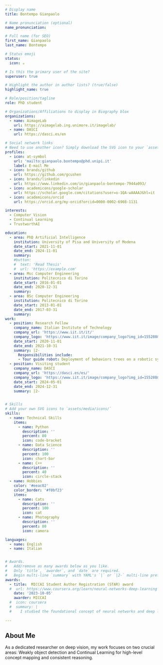 ```yaml
---
# Display name
title: Bontempo Gianpaolo

# Name pronunciation (optional)
name_pronunciation: 

# Full name (for SEO)
first_name: Gianpaolo
last_name: Bontempo

# Status emoji
status:
  icon: ☕️

# Is this the primary user of the site?
superuser: true

# Highlight the author in author lists? (true/false)
highlight_name: true

# Role/position/tagline
role: PhD student

# Organizations/Affiliations to display in Biography blox
organizations:
  - name: AimageLab
    url: https://aimagelab.ing.unimore.it/imagelab/
  - name: DASCI
    url: https://dasci.es/en

# Social network links
# Need to use another icon? Simply download the SVG icon to your `assets/media/icons/` folder.
profiles:
  - icon: at-symbol
    url: 'mailto:gianpaolo.bontempo@phd.unipi.it'
    label: E-mail Me
  - icon: brands/github
    url: https://github.com/gcushen
  - icon: brands/linkedin
    url: https://www.linkedin.com/in/gianpaolo-bontempo-7944a093/
  - icon: academicons/google-scholar
    url: https://scholar.google.com/citations?user=o-1QA-wAAAAJ&hl=it
  - icon: academicons/orcid
    url: https://orcid.org/my-orcid?orcid=0000-0002-6908-1131

interests:
  - Computer Vision
  - Continual Learning
  - TrustworthAI

education:
  - area: PhD Artificial Intelligence
    institution: University of Pisa and University of Modena
    date_start: 2021-11-01
    date_end: 2024-11-01
    summary: 
    #button:
    #  text: 'Read Thesis'
    #  url: 'https://example.com'
  - area: Msc Computer Engineering
    institution: Politecnico di Torino
    date_start: 2016-01-01
    date_end: 2020-12-31
    summary: 
  - area: BSc Computer Engineering
    institution: Politecnico di Torino
    date_start: 2013-01-01
    date_end: 2017-03-31
    summary: 
work:
  - position: Research Fellow
    company_name: Italian Institute of Technology
    company_url: 'https://www.iit.it/it/'
    company_logo: 'https://www.iit.it/image/company_logo?img_id=155280&t=1712562226949'
    date_start: 2020-11-01
    date_end: 2021-10-31
    summary: |2-
      Responsibilities include:
      - Tour guide robot: Deployment of behaviors trees on a robotic system for a museum tour 
  - position: Visiting student
    company_name: DASCI
    company_url: 'https://dasci.es/es/'
    company_logo: 'https://www.iit.it/image/company_logo?img_id=155280&t=1712562226949'
    date_start: 2024-05-01
    date_end: 2024-12-31
    summary: |2-
      

# Skills
# Add your own SVG icons to `assets/media/icons/`
skills:
  - name: Technical Skills
    items:
      - name: Python
        description: ''
        percent: 80
        icon: code-bracket
      - name: Data Science
        description: ''
        percent: 100
        icon: chart-bar
      - name: C++
        description: ''
        percent: 40
        icon: circle-stack
  - name: Hobbies
    color: '#eeac02'
    color_border: '#f0bf23'
    items:
      - name: Cats
        description: ''
        percent: 100
        icon: cat
      - name: Photography
        description: ''
        percent: 80
        icon: camera

languages:
  - name: English
  - name: Italian


# Awards.
#   Add/remove as many awards below as you like.
#   Only `title`, `awarder`, and `date` are required.
#   Begin multi-line `summary` with YAML's `|` or `|2-` multi-line prefix and indent 2 spaces below.
awards:
  - title:  MICCAI Student Author Registration (STAR) award
  #  url: https://www.coursera.org/learn/neural-networks-deep-learning
    date: '2023-10-05'
    awarder: MICCAI
  #  icon: coursera
  #  summary: |
  #    I studied the foundational concept of neural networks and deep learning. By the end, I was familiar with the significant technological trends driving the rise of deep learning; build, train, and apply fully connected deep neural networks; implement efficient (vectorized) neural networks; identify key parameters in a neural network’s architecture; and apply deep learning to your own applications.
  
---
```


## About Me


As a dedicated researcher on deep vision, my work focuses on two crucial areas: Weakly object detection and Continual Learning for high-level concept mapping and consistent reasoning.